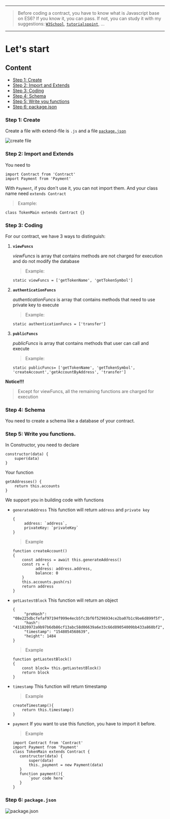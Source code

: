 
***

> Before coding a contract, you have to know what is Javascript base on ES6?
If you know it, you can pass. If not, you can study it with my suggestions: [`W3School`](https://www.w3schools.com/js/js_es6.asp), [`tutorialspoint`](https://www.tutorialspoint.com/es6/), ... 

***

# Let's start

## Content
* [Step 1: Create](https://github.com/CSEPlatform/Smart-Contract-Docs/wiki/How-To-Code-Contract/#step-1-create)
* [Step 2: Import and Extends](https://github.com/CSEPlatform/Smart-Contract-Docs/wiki/How-To-Code-Contract/_edit#step-1-create)
* [Step 3: Coding](https://github.com/CSEPlatform/Smart-Contract-Docs/wiki/How-To-Code-Contract/#step-3-coding)
* [Step 4: Schema](https://github.com/CSEPlatform/Smart-Contract-Docs/wiki/How-To-Code-Contract/#step-4-schema)
* [Step 5: Write you functions](https://github.com/CSEPlatform/Smart-Contract-Docs/wiki/How-To-Code-Contract/#step-5-write-you-functions)
* [Step 6: package.json](https://github.com/CSEPlatform/Smart-Contract-Docs/wiki/How-To-Code-Contract#step-6-packagejson)
###  Step 1: Create
Create a file with extend-file is `.js` and a file [`package.json`](https://github.com/CSEPlatform/Smart-Contract-Docs/wiki/How-To-Code-Contract/#step-5-packagejson)

![create file](https://i.imgur.com/q5lxxEk.png)
### Step 2: Import and Extends
You need to 

```
import Contract from 'Contract'
import Payment from 'Payment'
```
With `Payment`, if you don't use it, you can not import them.
And your class name need `extends Contract`
> Example:
```
class TokenMain extends Contract {}
```
### Step 3: Coding
For our contract, we have 3 ways to distinguish:

 1. **`viewFuncs`**

    _viewFuncs_ is array that contains methods are not charged for execution and do not modify the database 
    > Example:
    ```
    static viewFuncs = ['getTokenName', 'getTokenSymbol']
    ```
 2. **`authenticationFuncs`**

    _authenticationFuncs_ is array that contains methods that need to use private key to execute
    > Example:
    ```
    static authenticationFuncs = ['transfer']
    ```
 3. **`publicFuncs`**

    _publicFuncs_ is array that contains methods that user can call and execute
    > Example:
    ```
    static publicFuncs= ['getTokenName', 'getTokenSymbol', 'createAccount','getAccountByAddress', 'transfer']
    ```
**Notice!!!**
> Except for viewFuncs, all the remaining functions are charged for execution

### Step 4: Schema
You need to create a schema like a database of your contract.

### Step 5: Write you functions.
In Constructor, you need to declare
```
constructor(data) {
    super(data)
}
```
Your function
```
getAddresses() {
    return this.accounts
}
```
We support you in building code with functions
* `generateAddress`
   This function will return `address` and `private key`

   ```
   {
        address: `address`,
        privateKey: `privateKey`
   }
   ```
   > Example
   ```
   function createAccount()
   {
       const address = await this.generateAddress()
       const rs = {
             address: address.address,
             balance: 0
       }
       this.accounts.push(rs)
       return address
   }
   ```
* `getLastestBlock`
   This function will return an object

   ```
   {
        "preHash": "08e225dbcfefaf97194f999e4ecb5fc3bf6f5296934ce2ba07b1c9be6d899f5f",
        "hash": "411820972a9b97b6db86cf13abc58d06639a6e33c66d89054009bb433a860bf2",
        "timestamp": "1548054568639",
        "height": 1484
   }
   ```
   > Example
   ```
   function getLastestBlock()
   {
       const block= this.getLastestBlock()
       return block
   }
   ```
* `timestamp`
   This function will return timestamp
   > Example
   ```
   createTimestamp(){
       return this.timestamp()
   }
   ```
* `payment`
   If you want to use this function, you have to import it before.
   > Example
   ```
   import Contract from 'Contract'
   import Payment from 'Payment'
   class TokenMain extends Contract {
      constructor(data) {
          super(data)
          this._payment = new Payment(data)
      }
      function payment(){
          `your code here`
      }
   }
   ```
   
### Step 6: `package.json`

![package.json](https://i.imgur.com/NITn4AJ.png)

